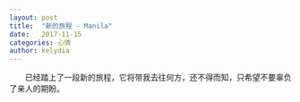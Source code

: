 ```yaml
---
layout: post
title:  "新的旅程 - Manila"
date:   2017-11-15
categories: 心情
author: kelydia
---
```


　　已经踏上了一段新的旅程，它将带我去往何方，还不得而知，只希望不要辜负了亲人的期盼。
